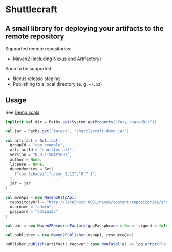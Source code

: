 # Shuttlecraft
## A small library for deploying your artifacts to the remote repository

Supported remote repositories:
* Maven2 (including Nexus and Artifactory)

Soon to be supported:
* Nexus release staging
* Publishing to a local directory (e. g. `~/.m2`)

## Usage

See [Demo.scala](https://github.com/odisseus/shuttlecraft/blob/master/demo/Demo.scala)

```scala
implicit val dir = Paths.get(System.getProperty("fury.sharedDir"))

val jar = Paths.get("target", "shuttlecraft-demo.jar")

val artifact = Artifact(
  groupId = "com.example",
  artifactId = "shuttlecraft",
  version = "0.0.1-SNAPSHOT",
  author = None,
  license = None,
  dependencies = Set(
    ("com.lihaoyi","ujson_2.12","0.7.1")
  ),
  jar = jar
)

val mvnApi = new Maven2HttpApi(
  repositoryUrl = "http://localhost:8081/nexus/content/repositories/snapshots/",
  username = "admin",
  password = "admin123"
)

val bar = new Maven2ResourceFactory(gpgPassphrase = None, signed = false)

val publisher = new Maven2Publisher(mvnApi, resourceGen)

publisher.publish(artifact).recover{ case NonFatal(e) => log.error("Failed to publish the artifact", e) }
```

